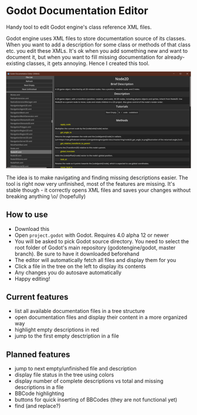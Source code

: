 # Godot Documentation Editor

Handy tool to edit Godot engine's class reference XML files.

Godot engine uses XML files to store documentation source of its classes. When you want to add a description for some class or methods of that class etc. you edit these XMLs. It's ok when you add something new and want to document it, but when you want to fill missing documentation for already-existing classes, it gets annoying. Hence I created this tool.

![](https://github.com/KoBeWi/Godot-Documentation-Editor/blob/master/Media/Screenshot.png)

The idea is to make navigating and finding missing descriptions easier. The tool is right now very unfinished, most of the features are missing. It's stable though - it correctly opens XML files and saves your changes without breaking anything \o/ (hopefully)

## How to use

- Download this
- Open `project.godot` with Godot. Requires 4.0 alpha 12 or newer
- You will be asked to pick Godot source directory. You need to select the root folder of Godot's main repository (godotengine/godot, master branch). Be sure to have it downloaded beforehand
- The editor will automatically fetch all files and display them for you
- Click a file in the tree on the left to display its contents
- Any changes you do autosave automatically
- Happy editing!

## Current features
- list all available documentation files in a tree structure
- open documentation files and display their content in a more organized way
- highlight empty descriptions in red
- jump to the first empty desctription in a file

## Planned features
- jump to next empty/unfinished file and description
- display file status in the tree using colors
- display number of complete descriptions vs total and missing descriptions in a file
- BBCode highlighting
- buttons for quick inserting of BBCodes (they are not functional yet)
- find (and replace?)
